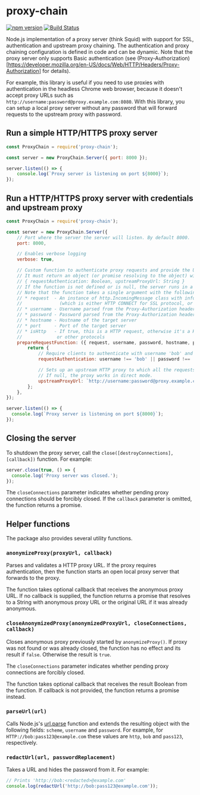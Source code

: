 # proxy-chain

[![npm version](https://badge.fury.io/js/proxy-chain.svg)](http://badge.fury.io/js/proxy-chain)
[![Build Status](https://travis-ci.org/Apifier/proxy-chain.svg)](https://travis-ci.org/Apifier/proxy-chain)

Node.js implementation of a proxy server (think Squid) with support for SSL, authentication and upstream proxy chaining.
The authentication and proxy chaining configuration is defined in code and can be dynamic.
Note that the proxy server only supports Basic authentication
(see (Proxy-Authorization)[https://developer.mozilla.org/en-US/docs/Web/HTTP/Headers/Proxy-Authorization] for details).

For example, this library is useful if you need to use proxies with authentication
in the headless Chrome web browser, because it doesn't accept proxy URLs such as `http://username:password@proxy.example.com:8080`.
With this library, you can setup a local proxy server without any password
that will forward requests to the upstream proxy with password.


## Run a simple HTTP/HTTPS proxy server

```javascript
const ProxyChain = require('proxy-chain');

const server = new ProxyChain.Server({ port: 8000 });

server.listen(() => {
    console.log(`Proxy server is listening on port ${8000}`);
});
```

## Run a HTTP/HTTPS proxy server with credentials and upstream proxy

```javascript
const ProxyChain = require('proxy-chain');

const server = new ProxyChain.Server({
    // Port where the server the server will listen. By default 8000.
    port: 8000,

    // Enables verbose logging
    verbose: true,

    // Custom function to authenticate proxy requests and provide the URL to chained upstream proxy.
    // It must return an object (or promise resolving to the object) with following form:
    // { requestAuthentication: Boolean, upstreamProxyUrl: String }
    // If the function is not defined or is null, the server runs in a simple mode.
    // Note that the function takes a single argument with the following properties:
    // * request  - An instance of http.IncomingMessage class with information about the client request
    //              (which is either HTTP CONNECT for SSL protocol, or other HTTP request)
    // * username - Username parsed from the Proxy-Authorization header
    // * password - Password parsed from the Proxy-Authorization header
    // * hostname - Hostname of the target server
    // * port     - Port of the target server
    // * isHttp   - If true, this is a HTTP request, otherwise it's a HTTP CONNECT tunnel for SSL
    //             or other protocols
    prepareRequestFunction: ({ request, username, password, hostname, port, isHttp }) => {
        return {
            // Require clients to authenticate with username 'bob' and password 'TopSecret'
            requestAuthentication: username !== 'bob' || password !== 'TopSecret',

            // Sets up an upstream HTTP proxy to which all the requests are forwarded.
            // If null, the proxy works in direct mode.
            upstreamProxyUrl: `http://username:password@proxy.example.com:3128`,
        };
    },
});

server.listen(() => {
  console.log(`Proxy server is listening on port ${8000}`);
});
```

## Closing the server

To shutdown the proxy server, call the `close([destroyConnections], [callback])` function. For example:

```javascript
server.close(true, () => {
  console.log('Proxy server was closed.');
});
```

The `closeConnections` parameter indicates whether pending proxy connections should be forcibly closed.
If the `callback` parameter is omitted, the function returns a promise.


## Helper functions

The package also provides several utility functions.


### `anonymizeProxy(proxyUrl, callback)`

Parses and validates a HTTP proxy URL. If the proxy requires authentication,
then the function starts an open local proxy server that forwards to the proxy.

The function takes optional callback that receives the anonymous proxy URL.
If no callback is supplied, the function returns a promise that resolves to a String with
anonymous proxy URL or the original URL if it was already anonymous.


### `closeAnonymizedProxy(anonymizedProxyUrl, closeConnections, callback)`

Closes anonymous proxy previously started by `anonymizeProxy()`.
If proxy was not found or was already closed, the function has no effect
and its result if `false`. Otherwise the result is `true`.

The `closeConnections` parameter indicates whether pending proxy connections are forcibly closed.

The function takes optional callback that receives the result Boolean from the function.
If callback is not provided, the function returns a promise instead.


### `parseUrl(url)`

Calls Node.js's [url.parse](https://nodejs.org/docs/latest/api/url.html#url_url_parse_urlstring_parsequerystring_slashesdenotehost)
function and extends the resulting object with the following fields: `scheme`, `username` and `password`.
For example, for `HTTP://bob:pass123@example.com` these values are
`http`, `bob` and `pass123`, respectively.


### `redactUrl(url, passwordReplacement)`

Takes a URL and hides the password from it. For example:

```javascript
// Prints 'http://bob:<redacted>@example.com'
console.log(redactUrl('http://bob:pass123@example.com'));
```
